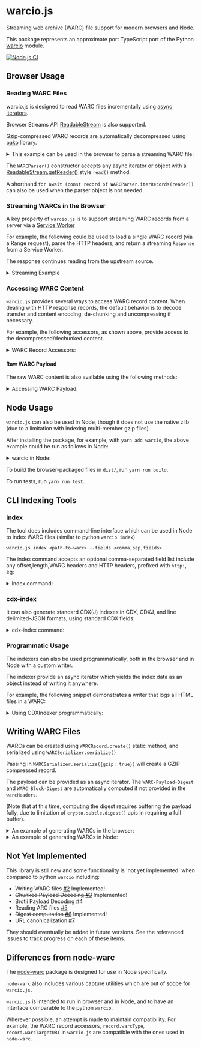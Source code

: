 # warcio.js

Streaming web archive (WARC) file support for modern browsers and Node.

This package represents an approximate port TypeScript port of the Python [warcio](https://github.com/webrecorder/warcio) module.

[![Node.js CI](https://github.com/webrecorder/warcio.js/actions/workflows/ci.yaml/badge.svg)](https://github.com/webrecorder/warcio.js/actions/workflows/ci.yaml)

## Browser Usage

### Reading WARC Files

warcio.js is designed to read WARC files incrementally using [async iterators](https://developer.mozilla.org/en-US/docs/Web/JavaScript/Reference/Global_Objects/Symbol/asyncIterator).

Browser Streams API [ReadableStream](https://developer.mozilla.org/en-US/docs/Web/API/ReadableStream) is also supported.

Gzip-compressed WARC records are automatically decompressed using [pako](https://github.com/nodeca/pako) library.

<details>
  <summary>This example can be used in the browser to parse a streaming WARC file:</summary>

```html
<script type="module">
  import { WARCParser } from 'https://unpkg.com/warcio/dist/warcio.js';


  async function readWARC(url) {
    const response = await fetch(url);

    const parser = new WARCParser(response.body);

    for await (const record of parser) {
      // ways to access warc data
      console.log(record.warcType);
      console.log(record.warcTargetURI);
      console.log(record.warcHeader('WARC-Target-URI'));
      console.log(record.warcHeaders.headers.get('WARC-Record-ID'));

      // iterator over WARC content one chunk at a time (as Uint8Array)
      for await (const chunk of record) {
        ...
      }

      // access content as text
      const text = await record.contentText();
    }
  }

  readWARC('https://example.com/path/to/mywarc.warc');
</script>
```

</details>

The `WARCParser()` constructor accepts any async iterator or object with a [ReadableStream.getReader()](https://developer.mozilla.org/en-US/docs/Web/API/ReadableStream/getReader) style `read()` method.

A shorthand `for await (const record of WARCParser.iterRecords(reader))` can also be used when the parser object is not needed.

### Streaming WARCs in the Browser

A key property of `warcio.js` is to support streaming WARC records from a server via a [Service Worker](https://developer.mozilla.org/en-US/docs/Web/API/Service_Worker_API/Using_Service_Workers)

For example, the following could be used to load a single WARC record (via a Range request), parse the HTTP headers, and return a streaming `Response` from a Service Worker.

The response continues reading from the upstream source.

<details>
  <summary>Streaming Example</summary>

```javascript
import { WARCParser } from "https://unpkg.com/warcio/dist/warcio.js";

async function streamWARCRecord(url, offset, length) {
  const response = await fetch(url, {
    headers: { Range: `bytes=${offset}-${offset + length - 1}` },
  });

  const parser = new WARCParser(response.body);

  // parse WARC record, which includes WARC headers and HTTP headers
  const record = await parser.parse();

  // get the response options for Response constructor
  const { status, statusText, headers } = record.getResponseInfo();

  // get a ReadableStream from the WARC record and return streaming response
  return new Response(record.getReadableStream(), {
    status,
    statusText,
    headers,
  });
}
```

</details>

### Accessing WARC Content

`warcio.js` provides several ways to access WARC record content. When dealing with HTTP response records,
the default behavior is to decode transfer and content encoding, de-chunking and uncompressing if necessary.

For example, the following accessors, as shown above, provide access to the decompressed/dechunked content.

<details>
  <summary>WARC Record Accessors:</summary>

```javascript

  // iterate over each chunk (Uint8Array)
  for await (const chunk of record) {
    ...
  }

  // iterate over lines
  for await (const line of record.iterLines()) {
    ...
  }

  // read one line
  const line = await record.readline()

  // read entire contents as Uint8Array
  const payload = await record.readFully(true)

  // read entire contents as a String (calls readFully)
  const text = await record.contentText()

```

</details>

#### Raw WARC Payload

The raw WARC content is also available using the following methods:

<details>
  <summary>Accessing WARC Payload:</summary>

```javascript

  // iterate over each raw chunk (not dechunked or decompressed)
  for await (const chunk of record.reader) {
    ...
  }

  const rawPayload = await record.readFully(false)
```

The `readFully()` method can read either the raw or decoded content.
When using `readFully()`, the payload is stored in the record as `record.payload` so that it can be accessed again.

Note that decoded and raw access should not be mixed. Attempting to access raw data after beginning decoding will result in an exception:

```javascript
// read decoded line
const line = await record.readline();

// XX this will throw error, raw data no longer available
const full = await record.readFully(false);

// this is ok
const fullDecoded = await record.readFully(true);
```

</details>

## Node Usage

`warcio.js` can also be used in Node, though it does not use the native zlib (due to a limitation with indexing multi-member gzip files).

After installing the package, for example, with `yarn add warcio`, the above example could be run as follows in Node:

<details>
  <summary>warcio in Node:</summary>

```javascript
const { WARCParser } = require('warcio');
const fs = require('fs');


async function readWARC(filename) {
  const nodeStream = fs.createReadStream(filename);

  const parser = new WARCParser(nodeStream);

  for await (const record of parser) {
    // ways to access warc data
    console.log(record.warcType);
    console.log(record.warcTargetURI);
    console.log(record.warcHeader('WARC-Target-URI'));
    console.log(record.warcHeaders.headers.get('WARC-Record-ID'));

    // iterator over WARC content one chunk at a time (as Uint8Array)
    for await (const chunk of record) {
      ...
    }

    // OR, access content as text
    const text = await record.contentText();
  }
}
```

</details>

To build the browser-packaged files in `dist/`, run `yarn run build`.

To run tests, run `yarn run test`.

## CLI Indexing Tools

### index

The tool does includes command-line interface which can be used in Node to index WARC files (similar to python `warcio index`)

```
warcio.js index <path-to-warc> --fields <comma,sep,fields>
```

The index command accepts an optional comma-separated field list include any offset,length,WARC headers and HTTP headers, prefixed with `http:`, eg:

<details>
  <summary>index command:</summary>

```shell
warcio.js index ./test/data/example.warc --fields warc-type,warc-target-uri,http:content-type,offset,length
{"warc-type":"warcinfo","offset":0,"length":484}
{"warc-type":"warcinfo","offset":484,"length":705}
{"warc-type":"response","warc-target-uri":"http://example.com/","http:content-type":"text/html","offset":1189,"length":1365}
{"warc-type":"request","warc-target-uri":"http://example.com/","offset":2554,"length":800}
{"warc-type":"revisit","warc-target-uri":"http://example.com/","http:content-type":"text/html","offset":3354,"length":942}
{"warc-type":"request","warc-target-uri":"http://example.com/","offset":4296,"length":800}
```

</details>

### cdx-index

It can also generate standard CDX(J) indexes in CDX, CDXJ, and line delimited-JSON formats, using standard CDX fields:

<details>
  <summary>cdx-index command:</summary>

```shell
warcio.js cdx-index <path-to-warc> --format cdxj
warcio.js cdx-index ./test/data/example.warc
com,example)/ 20170306040206 {"url":"http://example.com/","mime":"text/html","status":200,"digest":"G7HRM7BGOKSKMSXZAHMUQTTV53QOFSMK","length":1365,"offset":1189,"filename":"example.warc"}
com,example)/ 20170306040348 {"url":"http://example.com/","mime":"warc/revisit","status":200,"digest":"G7HRM7BGOKSKMSXZAHMUQTTV53QOFSMK","length":942,"offset":3354,"filename":"example.warc"
```

</details>

### Programmatic Usage

The indexers can also be used programmatically, both in the browser and in Node with a custom writer.

The indexer provide an async iterator which yields the index data as an object instead of writing it anywhere.

For example, the following snippet demonstrates a writer that logs all HTML files in a WARC:

<details>
  <summary>Using CDXIndexer programmatically:</summary>

```html
<script type="module">
  import { CDXIndexer } from "https://unpkg.com/warcio/dist/warcio.js";

  async function indexWARC(url) {
    const response = await fetch(url);
    const indexer = new CDXIndexer();

    const files = [{ reader: response.body, filename: url }];

    for await (const cdx of indexer.iterIndex(files)) {
      if (cdx["mime"] === "text/html") {
        console.log(cdx["url"] + " is an HTML page");
      }
    }
  }

  indexWARC("https://example.com/path/to/mywarc.warc");
</script>
```

</details>

## Writing WARC Files

WARCs can be created using `WARCRecord.create()` static method, and serialized using `WARCSerializer.serialize()`

Passing in `WARCSerializer.serialize({gzip: true})` will create a GZIP compressed record.

The payload can be provided as an async iterator. The `WARC-Payload-Digest` and `WARC-Block-Digest` are automatically computed if not provided in the `warcHeaders`.

(Note that at this time, computing the digest requires buffering the payload fully, due to limitation of `crypto.subtle.digest()` apis in requiring a full buffer).

<details>
  <summary>An example of generating WARCs in the browser:</summary>

```html
<script type="module">
  import {
    WARCRecord,
    WARCSerializer,
  } from "https://unpkg.com/warcio/dist/warcio.js";

  async function main() {
    // First, create a warcinfo record
    const warcVersion = "WARC/1.1";

    const info = {
      software: "warcio.js in browser",
    };
    const filename = "sample.warc";

    const warcinfo = await WARCRecord.createWARCInfo(
      { filename, warcVersion },
      info
    );

    const serializedWARCInfo = await WARCSerializer.serialize(warcinfo);

    // Create a sample response
    const url = "http://example.com/";
    const date = "2000-01-01T00:00:00Z";
    const type = "response";
    const headers = {
      "Custom-Header": "somevalue",
      "Content-Type": 'text/plain; charset="UTF-8"',
    };

    async function* content() {
      // content should be a Uint8Array, so encoding if emitting astring
      yield new TextEncoder().encode("sample content\n");
    }

    const record = await WARCRecord.create(
      { url, date, type, warcVersion, headers },
      content()
    );

    const serializedRecord = await WARCSerializer.serialize(record);

    console.log(new TextDecoder().decode(serializedWARCInfo));
    console.log(new TextDecoder().decode(serializedRecord));
  }

  main();
</script>
```

</details>

<details>
  <summary>An example of generating WARCs in Node:</summary>

```javascript
const { WARCRecord, WARCSerializer } = require("warcio");

async function main() {
  // First, create a warcinfo record
  const warcVersion = "WARC/1.1";

  const info = {
    software: "warcio.js in node",
  };
  const filename = "sample.warc";

  const warcinfo = await WARCRecord.createWARCInfo(
    { filename, warcVersion },
    info
  );

  const serializedWARCInfo = await WARCSerializer.serialize(warcinfo);

  // Create a sample response
  const url = "http://example.com/";
  const date = "2000-01-01T00:00:00Z";
  const type = "response";
  const headers = {
    "Custom-Header": "somevalue",
    "Content-Type": 'text/plain; charset="UTF-8"',
  };

  async function* content() {
    // content should be a Uint8Array, so encoding if emitting astring
    yield new TextEncoder().encode("sample content\n");
  }

  const record = await WARCRecord.create(
    { url, date, type, warcVersion, headers },
    content()
  );

  const serializedRecord = await WARCSerializer.serialize(record);

  console.log(new TextDecoder().decode(serializedWARCInfo));
  console.log(new TextDecoder().decode(serializedRecord));
}

main();
```

</details>

## Not Yet Implemented

This library is still new and some functionality is 'not yet implemented' when compared to python `warcio` including:

- ~~Writing WARC files [#2](https://github.com/webrecorder/warcio.js/issues/2)~~ Implemented!
- ~~Chunked Payload Decoding [#3](https://github.com/webrecorder/warcio.js/issues/3)~~ Implemented!
- Brotli Payload Decoding [#4](https://github.com/webrecorder/warcio.js/issues/4)
- Reading ARC files [#5](https://github.com/webrecorder/warcio.js/issues/5)
- ~~Digest computation [#6](https://github.com/webrecorder/warcio.js/issues/6)~~ Implemented!
- URL canonicalization [#7](https://github.com/webrecorder/warcio.js/issues/7)

They should eventually be added in future versions. See the referenced issues to track progress on each of these items.

## Differences from node-warc

The [node-warc](https://github.com/N0taN3rd/node-warc) package is designed for use in Node specifically.

`node-warc` also includes various capture utilities which are out of scope for `warcio.js`.

`warcio.js` is intended to run in browser and in Node, and to have an interface comparable to the python `warcio`.

Wherever possible, an attempt is made to maintain compatibility. For example, the WARC record accessors, `record.warcType`, `record.warcTargetURI` in `warcio.js` are compatible with the ones used in `node-warc`.

